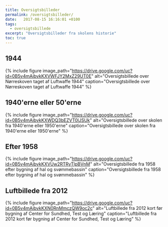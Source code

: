 ```yaml
---
title: Oversigtsbilleder
permalink: /oversigtsbilleder/
date:   2017-08-15 16:16:01 +0100
tags:
  - oversigtsbillede
excerpt: "Oversigtsbilleder fra skolens historie"
toc: true
---
```


## 1944

{% include figure
    image_path="https://drive.google.com/uc?id=0B5v4mAibvkKXVWFJY2MxZ29UT0E"
    alt="Oversigtsbillede over Nørreskoven taget af Luftwaffe 1944"
    caption="Oversigtsbillede over Nørreskoven taget af Luftwaffe 1944" %}

## 1940'erne eller 50'erne

{% include figure
    image_path="https://drive.google.com/uc?id=0B5v4mAibvkKXWDQ3bEZVT0lJSUk"
    alt="Oversigtsbillede over skolen fra 1940'erne eller 1950'erne"
    caption="Oversigtsbillede over skolen fra 1940'erne eller 1950'erne" %}

## Efter 1958

{% include figure
    image_path="https://drive.google.com/uc?id=0B5v4mAibvkKXVUw2RTRyTlpBVnM"
    alt="Oversigtsbillede fra 1958 efter bygning af hal og svømmebassin"
    caption="Oversigtsbillede fra 1958 efter bygning af hal og svømmebassin" %}

## Luftbillede fra 2012

{% include figure
    image_path="https://drive.google.com/uc?id=0B5v4mAibvkKXN0RnMmczQW9oc2c"
    alt="Luftbillede fra 2012 kort før bygning af Center for Sundhed, Test og Læring"
    caption="Luftbillede fra 2012 kort før bygning af Center for Sundhed, Test og Læring" %}

